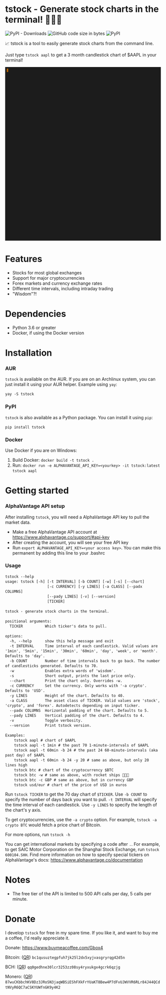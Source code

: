 # tstock - Generate stock charts in the terminal! 🚀🚀🚀

![PyPI - Downloads](https://img.shields.io/pypi/dm/tstock)
![GitHub code size in bytes](https://img.shields.io/github/languages/code-size/Gbox4/tstock?label=size)
![PyPI](https://img.shields.io/pypi/v/tstock)

📈 tstock is a tool to easily generate stock charts from the command line.

Just type `tstock aapl` to get a 3 month candlestick chart of $AAPL in your terminal!

<p align="center">
  <img src="https://github.com/Gbox4/Gbox4/raw/master/tstock-demo.gif" alt="tstock-demo">
</p>

# Features
- Stocks for most global exchanges
- Support for major cryptocurrencies
- Forex markets and currency exchange rates
- Different time intervals, including intraday trading
- "Wisdom"?!

# Dependencies

- Python 3.6 or greater
- Docker, if using the Docker version

# Installation

### AUR

`tstock` is available on the AUR. If you are on an Archlinux system, you can just install it using your AUR helper. Example using `yay`:

```
yay -S tstock
```

### PyPI

`tstock` is also available as a Python package. You can install it using `pip`:

```
pip install tstock
```

### Docker

Use Docker if you are on Windows:

1. Build Docker: `docker build -t tstock .`
2. Run: `docker run -e ALPHAVANTAGE_API_KEY=<yourkey> -it tstock:latest tstock aapl`

# Getting started

### AlphaVantage API setup

After installing `tstock`, you will need a AlphaVantage API key to pull the market data.

- Make a free AlphaVantage API account at https://www.alphavantage.co/support/#api-key
- After creating the account, you will see your free API key
- Run `export ALPHAVANTAGE_API_KEY=<your access key>`. You can make this permanent by adding this line to your .bashrc

### Usage

```
tstock --help
usage: tstock [-h] [-t INTERVAL] [-b COUNT] [-w] [-s] [--chart]
                   [-c CURRENCY] [-y LINES] [-a CLASS] [--padx COLUMNS]
                   [--pady LINES] [-v] [--version]
                   [TICKER]

tstock - generate stock charts in the terminal.

positional arguments:
  TICKER          Which ticker's data to pull.

options:
  -h, --help      show this help message and exit
  -t INTERVAL     Time interval of each candlestick. Valid values are '1min', '5min', '15min', '30min', '60min', 'day', 'week', or 'month'. Defaults to 'day'.
  -b COUNT        Number of time intervals back to go back. The number of candlesticks generated. Defaults to 70.
  -w              Enables extra words of 'wisdom'.
  -s              Short output, prints the last price only.
  --chart         Print the chart only. Overrides -w.
  -c CURRENCY     Set the currency. Only works with '-a crypto'. Defaults to 'USD'.
  -y LINES        Height of the chart. Defaults to 40.
  -a CLASS        The asset class of TICKER. Valid values are 'stock', 'crypto', and 'forex'. Autodetects depending on input ticker.
  --padx COLUMNS  Horizontal padding of the chart. Defaults to 5.
  --pady LINES    Vertical padding of the chart. Defaults to 4.
  -v              Toggle verbosity.
  --version       Print tstock version.

Examples:
    tstock aapl # chart of $AAPL
    tstock aapl -t 1min # the past 70 1-minute-intervals of $AAPL
    tstock aapl -t 60min -b 24 # the past 24 60-minute-intervals (aka past day) of $AAPL
    tstock aapl -t 60min -b 24 -y 20 # same as above, but only 20 lines high
    tstock btc # chart of the cryptocurrency $BTC
    tstock btc -w # same as above, with rocket ships 🚀🚀🚀
    tstock btc -c GBP # same as above, but in currency GBP
    tstock usd/eur # chart of the price of USD in euros
```

Run `tstock TICKER` to get the 70 day chart of `$TICKER`. Use `-b COUNT` to specify the number of days back you want to pull. `-t INTERVAL` will specify the time interval of each candlestick. Use `-y LINES` to specify the length of the chart's y axis.

To get cryptocurrencies, use the `-a crypto` option. For example, `tstock -a crypto BTC` would fetch a price chart of Bitcoin.

For more options, run `tstock -h`

You can get international markets by specifying a code after `.`. For example, to get SAIC Motor Corporation on the Shanghai Stock Exchange, run `tstock 600104.SHH`. Find more information on how to specify special tickers on AlphaVantage's docs: https://www.alphavantage.co/documentation

# Notes

- The free tier of the API is limited to 500 API calls per day, 5 calls per minute.

# Donate

I develop `tstock` for free in my spare time. If you like it, and want to buy me a coffee, I'd really appreciate it.

Donate: https://www.buymeacoffee.com/Gbox4

Bitcoin: (<a href='https://i.ibb.co/b2rS0kV/btcgithubtstock.png'>QR</a>) `bc1qusuztegpfuh7jk25l2dx5xyjvasgryrqg42d5n`

BCH: (<a href='https://i.ibb.co/WpWv96K/download.png'>QR</a>) `qq0gedhne30lcr3253zz08sy4ryxukgx4gcrk6qzjg`

Monero: (<a href='https://i.ibb.co/PNhgC3q/xmrgithubtstock.png'>QR</a>) `87wuCKbbchKV8Dz3JRoSN3jaqWBSiEShFXkFrYUaKT8Bew4P7dFvUJWVVR6RLr84J44QCdtNVyR6QC7aCSKYUWfnGK9y4K2`
